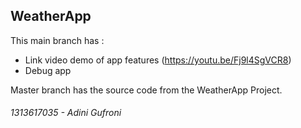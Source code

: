 ## WeatherApp
This main branch has :
- Link video demo of app features (https://youtu.be/Fj9l4SgVCR8)
- Debug app

Master branch has the source code from the WeatherApp Project.

###### 1313617035 - Adini Gufroni

